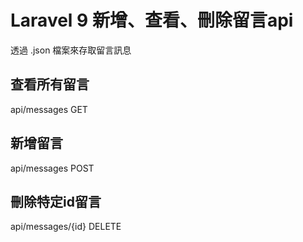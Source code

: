 # Laravel 9 新增、查看、刪除留言api

透過 .json 檔案來存取留言訊息

## 查看所有留言
api/messages 
GET

## 新增留言
api/messages 
POST

## 刪除特定id留言
api/messages/{id}
DELETE
